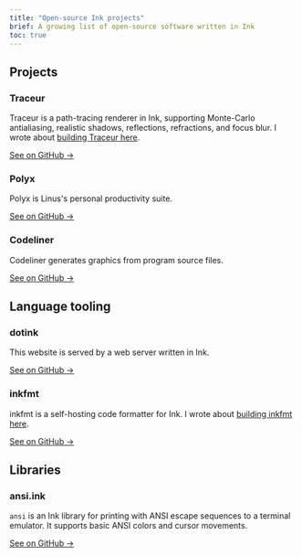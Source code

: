 ```yaml
---
title: "Open-source Ink projects"
brief: A growing list of open-source software written in Ink
toc: true
---
```


## Projects

### Traceur

Traceur is a path-tracing renderer in Ink, supporting Monte-Carlo antialiasing, realistic shadows, reflections, refractions, and focus blur. I wrote about [building Traceur here](/posts/traceur/).

<a href="https://github.com/thesephist/traceur" class="button">See on GitHub &rarr;</a>

### Polyx

Polyx is Linus's personal productivity suite.

<a href="https://github.com/thesephist/polyx" class="button">See on GitHub &rarr;</a>

### Codeliner

Codeliner generates graphics from program source files.

<a href="https://github.com/thesephist/codeliner" class="button">See on GitHub &rarr;</a>

## Language tooling

### dotink

This website is served by a web server written in Ink.

<a href="https://github.com/thesephist/dotink" class="button">See on GitHub &rarr;</a>

### inkfmt

inkfmt is a self-hosting code formatter for Ink. I wrote about [building inkfmt here](/posts/inkfmt/).

<a href="https://github.com/thesephist/inkfmt" class="button">See on GitHub &rarr;</a>

## Libraries

### ansi.ink

`ansi` is an Ink library for printing with ANSI escape sequences to a terminal emulator. It supports basic ANSI colors and cursor movements.

<a href="https://github.com/thesephist/ansi.ink" class="button">See on GitHub &rarr;</a>

